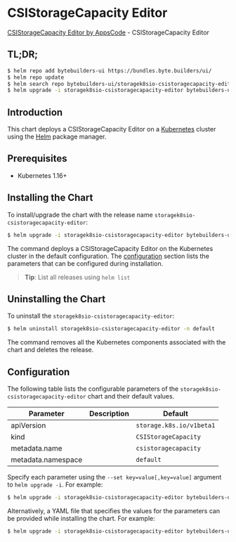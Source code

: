 # CSIStorageCapacity Editor

[CSIStorageCapacity Editor by AppsCode](https://byte.builders) - CSIStorageCapacity Editor

## TL;DR;

```bash
$ helm repo add bytebuilders-ui https://bundles.byte.builders/ui/
$ helm repo update
$ helm search repo bytebuilders-ui/storagek8sio-csistoragecapacity-editor --version=v0.4.16
$ helm upgrade -i storagek8sio-csistoragecapacity-editor bytebuilders-ui/storagek8sio-csistoragecapacity-editor -n default --create-namespace --version=v0.4.16
```

## Introduction

This chart deploys a CSIStorageCapacity Editor on a [Kubernetes](http://kubernetes.io) cluster using the [Helm](https://helm.sh) package manager.

## Prerequisites

- Kubernetes 1.16+

## Installing the Chart

To install/upgrade the chart with the release name `storagek8sio-csistoragecapacity-editor`:

```bash
$ helm upgrade -i storagek8sio-csistoragecapacity-editor bytebuilders-ui/storagek8sio-csistoragecapacity-editor -n default --create-namespace --version=v0.4.16
```

The command deploys a CSIStorageCapacity Editor on the Kubernetes cluster in the default configuration. The [configuration](#configuration) section lists the parameters that can be configured during installation.

> **Tip**: List all releases using `helm list`

## Uninstalling the Chart

To uninstall the `storagek8sio-csistoragecapacity-editor`:

```bash
$ helm uninstall storagek8sio-csistoragecapacity-editor -n default
```

The command removes all the Kubernetes components associated with the chart and deletes the release.

## Configuration

The following table lists the configurable parameters of the `storagek8sio-csistoragecapacity-editor` chart and their default values.

|     Parameter      | Description |               Default               |
|--------------------|-------------|-------------------------------------|
| apiVersion         |             | <code>storage.k8s.io/v1beta1</code> |
| kind               |             | <code>CSIStorageCapacity</code>     |
| metadata.name      |             | <code>csistoragecapacity</code>     |
| metadata.namespace |             | <code>default</code>                |


Specify each parameter using the `--set key=value[,key=value]` argument to `helm upgrade -i`. For example:

```bash
$ helm upgrade -i storagek8sio-csistoragecapacity-editor bytebuilders-ui/storagek8sio-csistoragecapacity-editor -n default --create-namespace --version=v0.4.16 --set apiVersion=storage.k8s.io/v1beta1
```

Alternatively, a YAML file that specifies the values for the parameters can be provided while
installing the chart. For example:

```bash
$ helm upgrade -i storagek8sio-csistoragecapacity-editor bytebuilders-ui/storagek8sio-csistoragecapacity-editor -n default --create-namespace --version=v0.4.16 --values values.yaml
```
